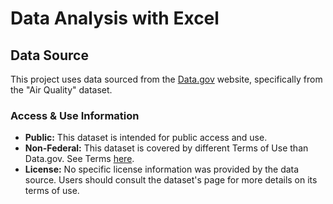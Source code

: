# Data Analysis with Excel

## Data Source

This project uses data sourced from the [Data.gov](https://catalog.data.gov/dataset/air-quality) website, specifically from the "Air Quality" dataset.

### Access & Use Information

- **Public:** This dataset is intended for public access and use.
- **Non-Federal:** This dataset is covered by different Terms of Use than Data.gov. See Terms [here](https://www.data.gov/terms/).
- **License:** No specific license information was provided by the data source. Users should consult the dataset's page for more details on its terms of use.
